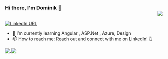 ### Hi there, I'm Dominik 👋 <div align = 'right'>![](https://komarev.com/ghpvc/?username=domel2222&color=orange)</div>


[![LinkedIn URL](https://img.shields.io/static/v1?color=blue&label=linkedin&logo=linkedin&logoColor=white&style=for-the-badge&message=Connect)](https://pl.linkedin.com/in/dominik-wiklinski)


- 🌱 I’m currently learning Angular , ASP.Net , Azure, Design 
- 📫 How to reach me: Reach out and connect with me on LinkedIn! 👆



<a href="https://github.com/domel2222"> <img align="center" src="https://github-readme-stats.vercel.app/api?username=domel2222&theme=chartreuse-dark&count_private=true" />  </a>
<a href="https://github.com/domel2222"> <img align="center" src="https://github-readme-stats.vercel.app/api/top-langs/?username=domel2222&theme=chartreuse-dark&layout=compact" /> </a>

